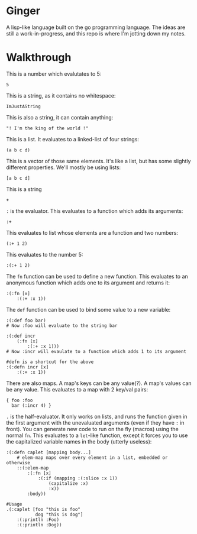# Ginger

A lisp-like language built on the go programming language. The ideas are still a
work-in-progress, and this repo is where I'm jotting down my notes.

# Walkthrough

This is a number which evalutates to 5:

```
5
```

This is a string, as it contains no whitespace:

```
ImJustAString
```

This is also a string, it can contain anything:

```
"! I'm the king of the world !"
```

This is a list. It evaluates to a linked-list of four strings:

```
(a b c d)
```

This is a vector of those same elements. It's like a list, but has some slightly
different properties. We'll mostly be using lists:

```
[a b c d]
```

This is a string

```
+
```

`:` is the evaluator. This evaluates to a function which adds its arguments:

```
:+
```

This evaluates to list whose elements are a function and two numbers:

```
(:+ 1 2)
```

This evaluates to the number 5:

```
:(:+ 1 2)
```

The `fn` function can be used to define a new function. This evaluates to an
anonymous function which adds one to its argument and returns it:

```
:(:fn [x]
    :(:+ :x 1))
```

The `def` function can be used to bind some value to a new variable:

```
:(:def foo bar)
# Now :foo will evaluate to the string bar

:(:def incr
    (:fn [x]
        :(:+ :x 1)))
# Now :incr will evaulate to a function which adds 1 to its argument

#defn is a shortcut for the above
:(:defn incr [x]
    :(:+ :x 1))
```

There are also maps. A map's keys can be any value(?). A map's values can be any
value. This evaluates to a map with 2 key/val pairs:

```
{ foo :foo
  bar (:incr 4) }
```

`.` is the half-evaluator. It only works on lists, and runs the function given
in the first argument with the unevaluated arguments (even if they have `:` in
front). You can generate new code to run on the fly (macros) using the normal
`fn`. This evaluates to a `let`-like function, except it forces you to use the
capitalized variable names in the body (utterly useless):

```
:(:defn caplet [mapping body...]
    # elem-map maps over every element in a list, embedded or otherwise
    ::(:elem-map
        :(:fn [x]
            :(:if (mapping :(:slice :x 1))
                (capitalize :x)
                :x))
        :body))

#Usage
.(:caplet [foo "this is foo"
           dog "this is dog"]
    :(:println :Foo)
    :(:println :Dog))
```
